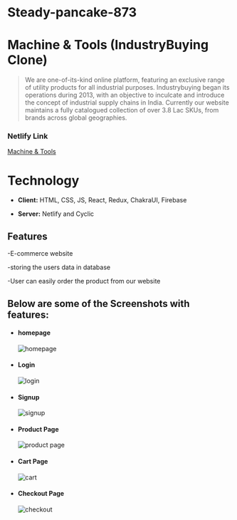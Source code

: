 # Steady-pancake-873 


# Machine & Tools (IndustryBuying Clone)

> We are one-of-its-kind online platform, featuring an exclusive range of utility products for all industrial purposes. Industrybuying began its operations during 2013, with an objective to inculcate and introduce the concept of industrial supply chains in India. Currently our website maintains a fully catalogued collection of over 3.8 Lac SKUs, from brands across global geographies.
### Netlify Link
[Machine & Tools](https://machine-and-tools.netlify.app/)

# Technology


- **Client:** HTML, CSS, JS, React, Redux, ChakraUI, Firebase

- **Server:** Netlify and Cyclic

## Features

-E-commerce website

-storing the users data in database

-User can easily order the product from our website

## Below are some of the Screenshots with features:
<ul>
    <li>
     <div>
         <h4>homepage</h4>
         <img src="https://i.postimg.cc/4ykjsJts/Screenshot-20230123-115844.png" alt=" homepage"/>
     </div>
    </li>
    <li>
     <div>
         <h4>Login </h4>
         <img src="https://i.postimg.cc/j5FdXnGv/Screenshot-20230123-115651.png" alt="login"/>
     </div>
    </li> 
    <li>
     <div>
         <h4>Signup</h4>
         <img src="https://i.postimg.cc/3RdDYhhS/Screenshot-20230123-115630.png" alt="signup"/>
     </div>
    </li> 
    <li>
     <div>
         <h4>Product Page</h4>
         <img src="https://i.postimg.cc/cLxCdWMR/Screenshot-20230123-115615.png" alt="product page"/>
     </div>
    </li> 
    <li>
     <div>
         <h4>Cart Page</h4>
         <img src="https://i.postimg.cc/KjbFQ70P/Screenshot-20230123-115801.png" alt="cart"/>
     </div>
    </li> 
    <li>
     <div>
         <h4>Checkout Page</h4>
         <img src="https://i.postimg.cc/j5HYWwRL/Screenshot-20230123-115819.png" alt="checkout"/>
     </div>
    </li> 

</ul>

